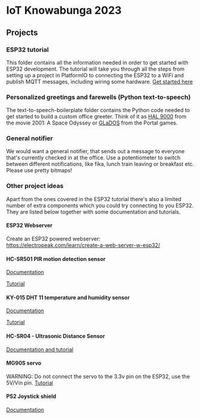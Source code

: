 # IoT Knowabunga 2023
## Projects

### ESP32 tutorial
This folder contains all the information needed in order to get started with ESP32 development. The tutorial will take you through all the steps from setting up a project in PlatformIO to connecting the ESP32 to a WiFi and publish MQTT messages, including wiring some hardware. [Get started here](esp32-tutorial/1.init.md)

### Personalized greetings and farewells (Python text-to-speech)
The text-to-speech-boilerplate folder contains the Python code needed to get started to build a custom office greeter. Think of it as [HAL 9000](https://en.wikipedia.org/wiki/HAL_9000) from the movie 2001: A Space Odyssey or [GLaDOS](https://en.wikipedia.org/wiki/GLaDOS) from the Portal games.

### General notifier
We would want a general notifier, that sends out a message to everyone that's currently checked in at the office.
Use a potentiometer to switch between different notifications, like fika, lunch train leaving or breakfast etc.
Please use pretty bitmaps!

### Other project ideas
Apart from the ones covered in the ESP32 tutorial there's also a limited number of extra components which you could try connecting to you ESP32. They are listed below together with some documentation and tutorials.

#### ESP32 Webserver
Create an ESP32 powered webserver: https://electropeak.com/learn/create-a-web-server-w-esp32/

#### HC-SR501 PIR motion detection sensor
[Documentation](https://cdn.shopify.com/s/files/1/1509/1638/files/Bewegungsmelder_Modul_Datenblatt.pdf?352607869924912987)

[Tutorial](https://lastminuteengineers.com/pir-sensor-arduino-tutorial/)

#### KY-015 DHT 11 temperature and humidity sensor
[Documentation](https://cdn.shopify.com/s/files/1/1509/1638/files/DHT_11_Temperatursensor_Modul_Datenblatt_a59ef62a-ee56-4c72-918f-00cb97f71f64.pdf?16953870400002276923)

[Tutorial](https://www.upesy.com/blogs/tutorials/dht11-humidity-temperature-sensor-with-arduino-code-on-esp32-board)

#### HC-SR04 - Ultrasonic Distance Sensor
[Documentation and tutorial](https://randomnerdtutorials.com/esp32-hc-sr04-ultrasonic-arduino/)

#### MG90S servo
WARNING: Do not connect the servo to the 3.3v pin on the ESP32, use the 5V/Vin pin.
[Tutorial](https://randomnerdtutorials.com/esp32-servo-motor-web-server-arduino-ide/)

#### PS2 Joystick shield
[Documentation](https://cdn.shopify.com/s/files/1/1509/1638/files/JoyStick_KY-023_Keypad_Gamepad_Shield_PS2_Datenblatt.pdf?6230133417886963906)
